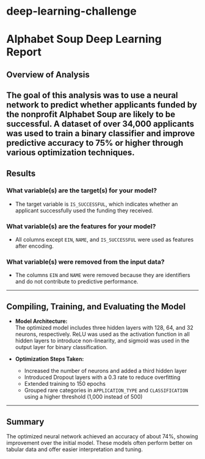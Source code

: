 # deep-learning-challenge

# Alphabet Soup Deep Learning Report

## Overview of Analysis
The goal of this analysis was to use a neural network to predict whether applicants funded by the nonprofit Alphabet Soup are likely to be successful. A dataset of over 34,000 applicants was used to train a binary classifier and improve predictive accuracy to 75% or higher through various optimization techniques.
-- 

## Results

###  What variable(s) are the target(s) for your model?
- The target variable is `IS_SUCCESSFUL`, which indicates whether an applicant successfully used the funding they received.

###  What variable(s) are the features for your model?
- All columns except `EIN`, `NAME`, and `IS_SUCCESSFUL` were used as features after encoding.

###  What variable(s) were removed from the input data?
- The columns `EIN` and `NAME` were removed because they are identifiers and do not contribute to predictive performance.

---

## Compiling, Training, and Evaluating the Model

- **Model Architecture:**  
  The optimized model includes three hidden layers with 128, 64, and 32 neurons, respectively. ReLU was used as the activation function in all hidden layers to introduce non-linearity, and sigmoid was used in the output layer for binary classification.

- **Optimization Steps Taken:**
  - Increased the number of neurons and added a third hidden layer
  - Introduced Dropout layers with a 0.3 rate to reduce overfitting
  - Extended training to 150 epochs
  - Grouped rare categories in `APPLICATION_TYPE` and `CLASSIFICATION` using a higher threshold (1,000 instead of 500)

---

## Summary
The optimized neural network achieved an accuracy of about 74%, showing improvement over the initial model. These models often perform better on tabular data and offer easier interpretation and tuning.

